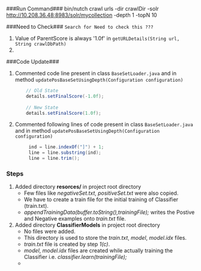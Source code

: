 
###Run Command###
bin/nutch crawl urls -dir crawlDir -solr http://10.208.36.48:8983/solr/mycollection -depth 1 -topN 10


###Need to Check### 
`Search for Need to check this ???`
1. Value of ParentScore is always '1.0f' in `getURLDetails(String url, String crawlDbPath)`
2. 



###Code Update###
1. Commented code line present in class `BaseSetLoader.java` and in method `updatePosBaseSetUsingDepth(Configuration configuration)`
	```java
		// Old State
		details.setFinalScore(-1.0f);
		
		// New State
		details.setFinalScore(1.0f);
	```
2. Commented following lines of code present in class `BaseSetLoader.java` and in method `updatePosBaseSetUsingDepth(Configuration configuration)`

   ```java
      	ind = line.indexOf("]") + 1;
		line = line.substring(ind);
		line = line.trim();
   ```

### Steps ###
1. Added directory **resorces/** in project root directory
    * Few files like *negativeSet.txt*, *positiveSet.txt* were also copied.
    * We have to create a train file for the initial training of Classifier (train.txt).
    * *appendTrainingData(buffer.toString(),trainingFile);* writes the Postive and Negative examples onto *train.txt* file.
2. Added directory **ClassifierModels** in project root directory
    * No files were added.
    * This directory is used to store the *train.txt*, *model*, *model.idx* files.
    * *train.txt* file is created by step *1(c)*.
    * *model*, *model.idx* files are created while actually training the Classifier i.e. *classifier.learn(trainingFile);*
    * 
